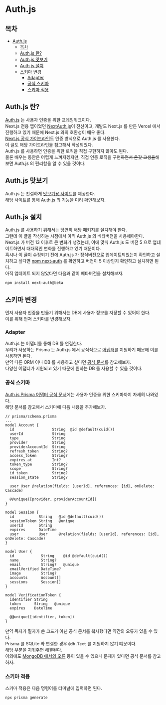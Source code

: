 # Auth.js

## 목차

- [Auth.js](#authjs)
  - [목차](#목차)
  - [Auth.js 란?](#authjs-란)
  - [Auth.js 맛보기](#authjs-맛보기)
  - [Auth.js 설치](#authjs-설치)
  - [스키마 변경](#스키마-변경)
    - [Adapter](#adapter)
    - [공식 스키마](#공식-스키마)
    - [스키마 적용](#스키마-적용)

## Auth.js 란?

[Auth.js](https://authjs.dev/) 는 사용자 인증을 위한 프레임워크이다.  
Next.js 전용 앱이었던 [NextAuth.js](https://next-auth.js.org/)이 전신이고, 개발도 Next.js 를 만든 Vercel 에서 진행하고 있기 때문에 Next.js 와의 호환성이 매우 좋다.  
[Next.js 공식 가이드라인](https://nextjs.org/learn/dashboard-app/adding-authentication)도 인증 방식으로 Auth.js 를 사용한다.  
이 글도 해당 가이드라인을 참고해서 작성되었다.  
Auth.js 를 사용하면 인증을 위한 로직을 직접 구현하지 않아도 된다.  
물론 배우는 동안은 어렵게 느껴지겠지만, 직접 인증 로직을 구현~~하면서 온갖 고생을~~해보면 Auth.js 의 편리함을 알 수 있을 것이다.

## Auth.js 맛보기

Auth.js 는 친절하게 [맛보기용 사이트](https://next-auth-example.vercel.app/)를 제공한다.  
해당 사이트를 통해 Auth.js 의 기능을 미리 확인해보자.

## Auth.js 설치

Auth.js 를 사용하기 위해서는 당연히 해당 패키지를 설치해야 한다.  
그런데 이 글을 작성하는 시점에서 아직 Auth.js 의 베타버전을 사용해야한다.  
Next.js 가 버전 13 이후로 큰 변화가 생겼는데, 이에 맞춰 Auth.js 도 버전 5 으로 업데이트하면서 대대적인 변화를 진행하고 있기 때문이다.  
혹시나 이 글이 수정되기 전에 Auth.js 가 정식버전으로 업데이트되었는지 확인하고 설치하고 싶다면 [npm next-auth](https://www.npmjs.com/package/next-auth) 를 확인하고 버전이 5 이상인지 확인하고 설치하면 된다.  
아직 업데이트 되지 않았다면 다음과 같이 베타버전을 설치해보자.

```bash
npm install next-auth@beta
```

## 스키마 변경

먼저 사용자 인증을 만들기 위해서는 DB에 사용자 정보를 저장할 수 있어야 한다.  
이를 위해 먼저 스키마를 변경해보자.

### Adapter

Auth.js 는 어댑터를 통해 DB 를 연결한다.  
우리가 사용하는 Prisma 는 Auth.js 에서 공식적으로 [어댑터](https://authjs.dev/reference/adapter/prisma)를 지원하기 때문에 이를 사용하면 된다.  
만약 다른 ORM 이나 DB 를 사용하고 싶다면 [공식 문서](https://authjs.dev/getting-started/adapters)를 참고해보자.  
다양한 어댑터가 지원되고 있기 때문에 원하는 DB 를 사용할 수 있을 것이다.

### 공식 스키마

[Auth.js Prisma 어댑터 공식 문서](https://authjs.dev/reference/adapter/prisma#create-the-prisma-schema-from-scratch)에는 사용자 인증을 위한 스키마까지 자세히 나와있다.  
해당 문서를 참고해서 스키마에 다음 내용을 추가해보자.

```prisma
// prisma/schema.prisma
...
model Account {
  id                 String  @id @default(cuid())
  userId             String
  type               String
  provider           String
  providerAccountId  String
  refresh_token      String?
  access_token       String?
  expires_at         Int?
  token_type         String?
  scope              String?
  id_token           String?
  session_state      String?

  user User @relation(fields: [userId], references: [id], onDelete: Cascade)

  @@unique([provider, providerAccountId])
}

model Session {
  id           String   @id @default(cuid())
  sessionToken String   @unique
  userId       String
  expires      DateTime
  user         User     @relation(fields: [userId], references: [id], onDelete: Cascade)
}

model User {
  id            String    @id @default(cuid())
  name          String?
  email         String?   @unique
  emailVerified DateTime?
  image         String?
  accounts      Account[]
  sessions      Session[]
}

model VerificationToken {
  identifier String
  token      String   @unique
  expires    DateTime

  @@unique([identifier, token])
}
```

만약 독자가 필자가 쓴 코드가 아닌 공식 문서를 복사했다면 약간의 오류가 있을 수 있다.  
Prisma 를 SQLite 와 연결한 경우 `@db.Text` 를 지원하지 않기 떄문이다.  
해당 부분을 지워주면 해결된다.  
이외에도 [MongoDB 에서의 오류](https://authjs.dev/reference/adapter/prisma#mongodb-support) 등이 있을 수 있으니 문제가 있다면 공식 문서를 참고하자.

### 스키마 적용

스키마 적용은 다음 명령어를 터미널에 입력하면 된다.

```bash
npx prisma generate
```
